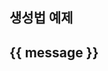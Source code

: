 ## 생성법 예제
<div id="app">
    <h2>{{  message }}</h2>  <!-- ${message}  jsp el 표현식과 같다.-->
    </div>
    <script>
    let v = new Vue({
        el:"#app",    // el 은 엘리먼트 약자
        // data:{
        //     message: "Hello Vue!!!!"
        // }
        data(){
            return{
                message: "Hello Vue!!"
            }
        }
});

